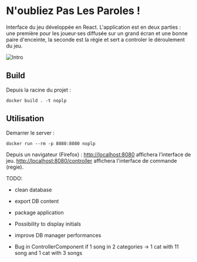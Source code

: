 # N'oubliez Pas Les Paroles !

Interface du jeu développée en React. L'application est en deux parties : une première pour les joueur·ses diffusée sur un grand écran et une bonne paire d'enceinte, la seconde est la régie et sert a controler le déroulement du jeu.

![Intro](intro.gif)

## Build

Depuis la racine du projet :

```shell
docker build . -t noplp
```

## Utilisation

Demarrer le server : 

```shell
docker run --rm -p 8080:8080 noplp
```

Depuis un navigateur (Firefox) : [http://localhost:8080](http://localhost:8080) affichera l'interface de jeu.  [http://localhost:8080/controller](http://localhost:8080/controller) affichera l'interface de commande (regie).


TODO:
- clean database
- export DB content
- package application
- Possibility to display initials

- improve DB manager performances
- Bug in ControllerComponent if 1 song in 2 categories -> 1 cat with 11 song and 1 cat with 3 songs